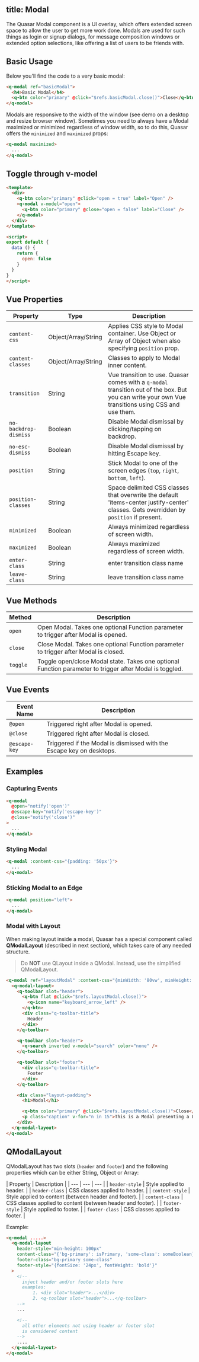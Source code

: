 title: Modal
---
The Quasar Modal component is a UI overlay, which offers extended screen space to allow the user to get more work done. Modals are used for such things as login or signup dialogs, for message composition windows or extended option selections, like offering a list of users to be friends with.
<input type="hidden" data-fullpage-demo="popups/modal">

## Basic Usage
Below you'll find the code to a very basic modal:

``` html
<q-modal ref="basicModal">
  <h4>Basic Modal</h4>
  <q-btn color="primary" @click="$refs.basicModal.close()">Close</q-btn>
</q-modal>
```

Modals are responsive to the width of the window (see demo on a desktop and resize browser window). Sometimes you need to always have a Modal maximized or minimized regardless of window width, so to do this, Quasar offers the `minimized` and `maximized` props:

``` html
<q-modal maximized>
  ...
</q-modal>
```

## Toggle through v-model
``` html
<template>
  <div>
    <q-btn color="primary" @click="open = true" label="Open" />
    <q-modal v-model="open">
      <q-btn color="primary" @close="open = false" label="Close" />
    </q-modal>
  </div>
</template>

<script>
export default {
  data () {
    return {
      open: false
    }
  }
}
</script>
```

## Vue Properties

| Property | Type | Description |
| --- | --- | --- |
| `content-css` | Object/Array/String | Applies CSS style to Modal container. Use Object or Array of Object when also specifying `position` prop. |
| `content-classes` | Object/Array/String | Classes to apply to Modal inner content. |
| `transition` | String | Vue transition to use. Quasar comes with a `q-modal` transition out of the box. But you can write your own Vue transitions using CSS and use them. |
| `no-backdrop-dismiss` | Boolean | Disable Modal dismissal by clicking/tapping on backdrop. |
| `no-esc-dismiss` | Boolean | Disable Modal dismissal by hitting Escape key. |
| `position` | String | Stick Modal to one of the screen edges (`top`, `right`, `bottom`, `left`). |
| `position-classes` | String | Space delimited CSS classes that overwrite the default 'items-center justify-center' classes. Gets overridden by `position` if present. |
| `minimized` | Boolean | Always minimized regardless of screen width. |
| `maximized` | Boolean | Always maximized regardless of screen width. |
| `enter-class` | String | enter transition class name |
| `leave-class` | String | leave transition class name |

## Vue Methods

| Method | Description |
| --- | --- |
| `open` | Open Modal. Takes one optional Function parameter to trigger after Modal is opened. |
| `close` | Close Modal. Takes one optional Function parameter to trigger after Modal is closed. |
| `toggle` | Toggle open/close Modal state. Takes one optional Function parameter to trigger after Modal is toggled. |

## Vue Events

| Event Name | Description |
| --- | --- |
| `@open` | Triggered right after Modal is opened. |
| `@close` | Triggered right after Modal is closed. |
| `@escape-key` | Triggered if the Modal is dismissed with the Escape key on desktops. |

## Examples

### Capturing Events
``` html
<q-modal
  @open="notify('open')"
  @escape-key="notify('escape-key')"
  @close="notify('close')"
>
  ...
</q-modal>
```
### Styling Modal
``` html
<q-modal :content-css="{padding: '50px'}">
  ...
</q-modal>
```

### Sticking Modal to an Edge
``` html
<q-modal position="left">
  ...
</q-modal>
```

### Modal with Layout

When making layout inside a modal, Quasar has a special component called **QModalLayout** (described in next section), which takes care of any needed structure.
> Do **NOT** use QLayout inside a QModal. Instead, use the simplified QModalLayout.

``` html
<q-modal ref="layoutModal" :content-css="{minWidth: '80vw', minHeight: '80vh'}">
  <q-modal-layout>
    <q-toolbar slot="header">
      <q-btn flat @click="$refs.layoutModal.close()">
        <q-icon name="keyboard_arrow_left" />
      </q-btn>
      <div class="q-toolbar-title">
        Header
      </div>
    </q-toolbar>

    <q-toolbar slot="header">
      <q-search inverted v-model="search" color="none" />
    </q-toolbar>

    <q-toolbar slot="footer">
      <div class="q-toolbar-title">
        Footer
      </div>
    </q-toolbar>

    <div class="layout-padding">
      <h1>Modal</h1>

      <q-btn color="primary" @click="$refs.layoutModal.close()">Close</q-btn>
      <p class="caption" v-for="n in 15">This is a Modal presenting a Layout.</p>
    </div>
  </q-modal-layout>
</q-modal>
```

## QModalLayout

QModalLayout has two slots (`header` and `footer`) and the following properties which can be either String, Object or Array:

| Property | Description |
| --- | --- | --- |
| `header-style` | Style applied to header. |
| `header-class` | CSS classes applied to header. |
| `content-style` | Style applied to content (between header and footer). |
| `content-class` | CSS classes applied to content (between header and footer). |
| `footer-style` | Style applied to footer. |
| `footer-class` | CSS classes applied to footer. |

Example:

```html
<q-modal .....>
  <q-modal-layout
    header-style="min-height: 100px"
    content-class="{'bg-primary': isPrimary, 'some-class': someBoolean}"
    footer-class="bg-primary some-class"
    footer-style="{fontSize: '24px', fontWeight: 'bold'}"
  >
    <!--
      inject header and/or footer slots here
      examples:
          1. <div slot="header">...</div>
          2. <q-toolbar slot="header">...</q-toolbar>
    -->
    ...

    <!--
      all other elements not using header or footer slot
      is considered content
    -->
    ....
  </q-modal-layout>
</q-modal>
```
